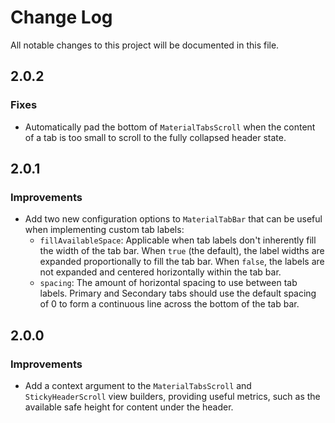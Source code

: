 # Change Log
All notable changes to this project will be documented in this file.

## 2.0.2

### Fixes

* Automatically pad the bottom of `MaterialTabsScroll` when the content of a tab is too small to scroll to the fully collapsed header state.

## 2.0.1

### Improvements

* Add two new configuration options to `MaterialTabBar` that can be useful when implementing custom tab labels:
  * `fillAvailableSpace`: Applicable when tab labels don't inherently fill the width of the tab bar. When `true` (the default), the label widths are expanded proportionally to fill the tab bar. When `false`, the labels are not expanded and centered horizontally within the tab bar.
  * `spacing`: The amount of horizontal spacing to use between tab labels. Primary and Secondary tabs should use the default spacing of 0 to form a continuous line across the bottom of the tab bar.

## 2.0.0

### Improvements

* Add a context argument to the `MaterialTabsScroll` and `StickyHeaderScroll` view builders, providing useful metrics, such as the available safe height for content under the header.
